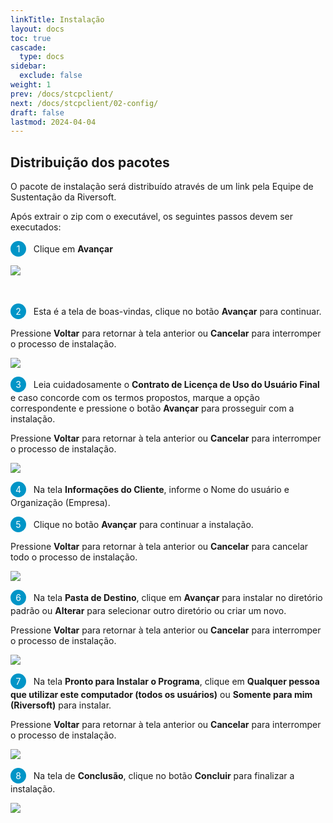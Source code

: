 ```yaml
---
linkTitle: Instalação
layout: docs
toc: true
cascade:
  type: docs
sidebar:
  exclude: false
weight: 1
prev: /docs/stcpclient/
next: /docs/stcpclient/02-config/
draft: false
lastmod: 2024-04-04
---
```

## Distribuição dos pacotes

O pacote de instalação será distribuído através de um link pela Equipe de Sustentação da Riversoft.

Após extrair o zip com o executável, os seguintes passos devem ser executados:

<span style="display:inline-block; width: 25px; height: 25px; border-radius: 50%; background-color: #0095C7; color: white; text-align: center; line-height: 25px; font-size: 14px;">1</span> &nbsp; Clique em **Avançar**

![](clt-02.png)

<br>

<span style="display:inline-block; width: 25px; height: 25px; border-radius: 50%; background-color: #0095C7; color: white; text-align: center; line-height: 25px; font-size: 14px;">2</span> &nbsp; Esta é a tela de boas-vindas, clique no botão **Avançar** para continuar.

Pressione **Voltar** para retornar à tela anterior ou **Cancelar** para interromper o processo de instalação.

![](clt-01.png)

<span style="display:inline-block; width: 25px; height: 25px; border-radius: 50%; background-color: #0095C7; color: white; text-align: center; line-height: 25px; font-size: 14px;">3</span> &nbsp; Leia cuidadosamente o **Contrato de Licença de Uso do Usuário Final** e caso concorde com os termos propostos, marque a opção correspondente e pressione o botão **Avançar** para prosseguir com a instalação.

Pressione **Voltar** para retornar à tela anterior ou **Cancelar** para interromper o processo de instalação.

![](clt-03.png)

<span style="display:inline-block; width: 25px; height: 25px; border-radius: 50%; background-color: #0095C7; color: white; text-align: center; line-height: 25px; font-size: 14px;">4</span> &nbsp; Na tela **Informações do Cliente**, informe o Nome do usuário e Organização (Empresa).

<span style="display:inline-block; width: 25px; height: 25px; border-radius: 50%; background-color: #0095C7; color: white; text-align: center; line-height: 25px; font-size: 14px;">5</span> &nbsp; Clique no botão **Avançar** para continuar a instalação.

Pressione **Voltar** para retornar à tela anterior ou **Cancelar** para cancelar todo o processo de instalação.

![](clt-04.png)

<span style="display:inline-block; width: 25px; height: 25px; border-radius: 50%; background-color: #0095C7; color: white; text-align: center; line-height: 25px; font-size: 14px;">6</span> &nbsp; Na tela **Pasta de Destino**, clique em **Avançar** para instalar no diretório padrão ou **Alterar** para selecionar outro diretório ou criar um novo.

Pressione **Voltar** para retornar à tela anterior ou **Cancelar** para interromper o processo de instalação.

![](clt-05.png)

<span style="display:inline-block; width: 25px; height: 25px; border-radius: 50%; background-color: #0095C7; color: white; text-align: center; line-height: 25px; font-size: 14px;">7</span> &nbsp; Na tela **Pronto para Instalar o Programa**, clique em **Qualquer pessoa que utilizar este computador (todos os usuários)** ou **Somente para mim (Riversoft)** para instalar.

Pressione **Voltar** para retornar à tela anterior ou **Cancelar** para interromper o processo de instalação.

![](clt-06.png)

<span style="display:inline-block; width: 25px; height: 25px; border-radius: 50%; background-color: #0095C7; color: white; text-align: center; line-height: 25px; font-size: 14px;">8</span> &nbsp; Na tela de **Conclusão**, clique no botão **Concluir** para finalizar a instalação.

![](clt-07.png)


